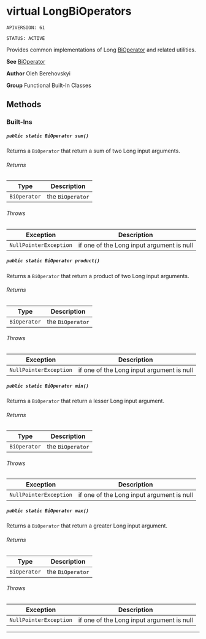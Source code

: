 # virtual LongBiOperators

`APIVERSION: 61`

`STATUS: ACTIVE`

Provides common implementations of Long [BiOperator](/docs/Functional-Abstract-Classes/BiOperator.md)
and related utilities.


**See** [BiOperator](/docs/Functional-Abstract-Classes/BiOperator.md)


**Author** Oleh Berehovskyi


**Group** Functional Built-In Classes

## Methods
### Built-Ins
##### `public static BiOperator sum()`

Returns a `BiOperator` that return a sum of two Long input arguments.

###### Returns

|Type|Description|
|---|---|
|`BiOperator`|the `BiOperator`|

###### Throws

|Exception|Description|
|---|---|
|`NullPointerException`|if one of the Long input argument is null|

##### `public static BiOperator product()`

Returns a `BiOperator` that return a product of two Long input arguments.

###### Returns

|Type|Description|
|---|---|
|`BiOperator`|the `BiOperator`|

###### Throws

|Exception|Description|
|---|---|
|`NullPointerException`|if one of the Long input argument is null|

##### `public static BiOperator min()`

Returns a `BiOperator` that return a lesser Long input argument.

###### Returns

|Type|Description|
|---|---|
|`BiOperator`|the `BiOperator`|

###### Throws

|Exception|Description|
|---|---|
|`NullPointerException`|if one of the Long input argument is null|

##### `public static BiOperator max()`

Returns a `BiOperator` that return a greater Long input argument.

###### Returns

|Type|Description|
|---|---|
|`BiOperator`|the `BiOperator`|

###### Throws

|Exception|Description|
|---|---|
|`NullPointerException`|if one of the Long input argument is null|

---
